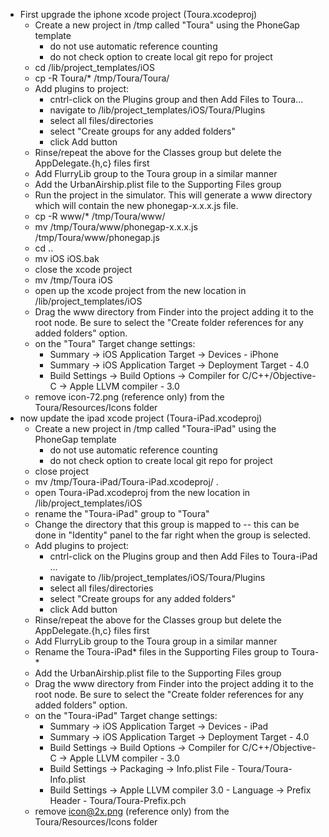 - First upgrade the iphone xcode project (Toura.xcodeproj)
    - Create a new project in /tmp called "Toura" using the PhoneGap template
        - do not use automatic reference counting
        - do not check option to create local git repo for project
    - cd <mulberry>/lib/project_templates/iOS
    - cp -R Toura/* /tmp/Toura/Toura/
    - Add plugins to project:
        - cntrl-click on the Plugins group and then Add Files to Toura...
        - navigate to <mulberry>/lib/project_templates/iOS/Toura/Plugins
        - select all files/directories
        - select "Create groups for any added folders"
        - click Add button
    - Rinse/repeat the above for the Classes group but delete the AppDelegate.{h,c} files first
    - Add FlurryLib group to the Toura group in a similar manner
    - Add the UrbanAirship.plist file to the Supporting Files group
    - Run the project in the simulator.  This will generate a www directory which will contain the new phonegap-x.x.x.js file.
    - cp -R www/* /tmp/Toura/www/
    - mv /tmp/Toura/www/phonegap-x.x.x.js /tmp/Toura/www/phonegap.js
    - cd ..
    - mv iOS iOS.bak
    - close the xcode project
    - mv /tmp/Toura iOS
    - open up the xcode project from the new location in <mulberry>/lib/project_templates/iOS
    - Drag the www directory from Finder into the project adding it to the root node.  Be sure to select the "Create folder references for any added folders" option.
    - on the "Toura" Target change settings:
        - Summary -> iOS Application Target -> Devices - iPhone
        - Summary -> iOS Application Target -> Deployment Target - 4.0
        - Build Settings -> Build Options -> Compiler for C/C++/Objective-C -> Apple LLVM compiler - 3.0
    - remove icon-72.png (reference only) from the Toura/Resources/Icons folder
- now update the ipad xcode project (Toura-iPad.xcodeproj)
    - Create a new project in /tmp called "Toura-iPad" using the PhoneGap template
        - do not use automatic reference counting
        - do not check option to create local git repo for project
    - close project
    - mv /tmp/Toura-iPad/Toura-iPad.xcodeproj/ .
    - open Toura-iPad.xcodeproj from the new location in <mulberry>/lib/project_templates/iOS
    - rename the "Toura-iPad" group to "Toura"
    - Change the directory that this group is mapped to -- this can be done in "Identity" panel to the far right when the group is selected.
    - Add plugins to project:
        - cntrl-click on the Plugins group and then Add Files to Toura-iPad ...
        - navigate to <mulberry>/lib/project_templates/iOS/Toura/Plugins
        - select all files/directories
        - select "Create groups for any added folders"
        - click Add button
    - Rinse/repeat the above for the Classes group but delete the AppDelegate.{h,c} files first
    - Add FlurryLib group to the Toura group in a similar manner
    - Rename the Toura-iPad* files in the Supporting Files group to Toura-*
    - Add the UrbanAirship.plist file to the Supporting Files group
    - Drag the www directory from Finder into the project adding it to the root node.  Be sure to select the "Create folder references for any added folders" option.
    - on the "Toura-iPad" Target change settings:
        - Summary -> iOS Application Target -> Devices - iPad
        - Summary -> iOS Application Target -> Deployment Target - 4.0
        - Build Settings -> Build Options -> Compiler for C/C++/Objective-C -> Apple LLVM compiler - 3.0
        - Build Settings -> Packaging -> Info.plist File - Toura/Toura-Info.plist
        - Build Settings -> Apple LLVM compiler 3.0 - Language -> Prefix Header - Toura/Toura-Prefix.pch
    - remove icon@2x.png (reference only) from the Toura/Resources/Icons folder
